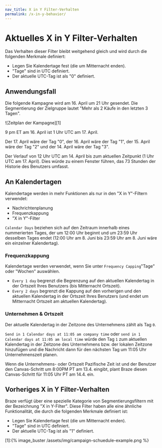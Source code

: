 ```yaml
---
nav_title: X in Y Filter-Verhalten
permalink: /x-in-y-behavior/
---
```


# Aktuelles X in Y Filter-Verhalten

Das Verhalten dieser Filter bleibt weitgehend gleich und wird durch die folgenden Merkmale definiert:

- Legen Sie Kalendertage fest (die um Mitternacht enden).
- "Tage" sind in UTC definiert.
- Der aktuelle UTC-Tag ist als "0" definiert.

## Anwendungsfall

Die folgende Kampagne wird am 16\. April um 21 Uhr gesendet. Die Segmentierung der Zielgruppe lautet "Mehr als 2 Käufe in den letzten 3 Tagen".

![Zeitplan der Kampagne][1]

9 pm ET am 16\. April ist 1 Uhr UTC am 17\. April.

Der 17\. April wäre der Tag "0", der 16\. April wäre der Tag "1", der 15\. April wäre der Tag "2" und der 14\. April wäre der Tag "3".

Der Verlauf von 12 Uhr UTC am 14\. April bis zum aktuellen Zeitpunkt (1 Uhr UTC am 17\. April).
Dies würde zu einem Fenster führen, das 73 Stunden der Historie des Benutzers umfasst.

## An Kalendertagen

Kalendertage werden in mehr Funktionen als nur in den "X in Y"-Filtern verwendet:

- Nachrichtenplanung
- Frequenzkappung
- "X in Y"-Filter

`Calendar Days` beziehen sich auf den Zeitraum innerhalb eines nummerierten Tages, der um 12:00 Uhr beginnt und um 23:59 Uhr desselben Tages endet (12:00 Uhr am 8. Juni bis 23:59 Uhr am 8. Juni wäre ein einzelner Kalendertag).

### Frequenzkappung

Kalendertage werden verwendet, wenn Sie unter `Frequency Capping`"Tage" oder "Wochen" auswählen.

- `Every 1 day` begrenzt die Begrenzung auf den aktuellen Kalendertag in der Ortszeit Ihres Benutzers (bis Mitternacht Ortszeit).
- `Every 2 days` begrenzt die Kappung auf den vorherigen und den aktuellen Kalendertag in der Ortszeit Ihres Benutzers (und endet um Mitternacht Ortszeit am aktuellen Kalendertag).

### Unternehmen & Ortszeit

Der aktuelle Kalendertag in der Zeitzone des Unternehmens zählt als Tag `0`.

`Send in 1 Calendar days at 11:05 am company time` oder `send in 1 Calendar days at 11:05 am local time` würde den Tag `1` zum aktuellen Kalendertag in der Zeitzone des Unternehmens bzw. der lokalen Zeitzone hinzufügen und die Nachricht dann für den nächsten Tag um 11:05 Uhr Unternehmenszeit planen.

Wenn die Unternehmens- oder Ortszeit Pazifische Zeit ist und der Benutzer den Canvas-Schritt um 8:00PM PT am 13.4\. eingibt, plant Braze diesen Canvas-Schritt für 11:05 Uhr PT am 14.4\. ein.

## Vorheriges X in Y Filter-Verhalten

Braze verfügt über eine spezielle Kategorie von Segmentierungsfiltern mit der Bezeichnung "X in Y-Filter". Diese Filter haben alle eine ähnliche Funktionalität, die durch die folgenden Merkmale definiert ist:

- Legen Sie Kalendertage fest (die um Mitternacht enden).
- "Tage" sind in UTC definiert.
- Der aktuelle UTC-Tag ist als "1" definiert.



[1]:{% image_buster /assets/img/campaign-schuedule-example.png %}
